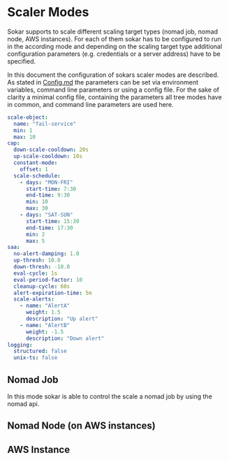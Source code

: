 # Scaler Modes

Sokar supports to scale different scaling target types (nomad job, nomad node, AWS instances). For each of them sokar has to be configured to run in the according mode and depending on the scaling target type additional configuration parameters (e.g. credentials or a server address) have to be specified.

In this document the configuration of sokars scaler modes are described. As stated in [Config.md](../config/Config.md) the parameters can be set via environment variables, command line parameters or using a config file. For the sake of clarity a minimal config file, containing the parameters all tree modes have in common, and command line parameters are used here.

```yaml
scale-object:
  name: "fail-service"
  min: 1
  max: 10
cap:
  down-scale-cooldown: 20s
  up-scale-cooldown: 10s
  constant-mode:
    offset: 1
  scale-schedule:
    - days: "MON-FRI"
      start-time: 7:30
      end-time: 9:30
      min: 10
      max: 30
    - days: "SAT-SUN"
      start-time: 15:30
      end-time: 17:30
      min: 2
      max: 5
saa:
  no-alert-damping: 1.0
  up-thresh: 10.0
  down-thresh: -10.0
  eval-cycle: 1s
  eval-period-factor: 10
  cleanup-cycle: 60s
  alert-expiration-time: 5m
  scale-alerts:
    - name: "AlertA"
      weight: 1.5
      description: "Up alert"
    - name: "AlertB"
      weight: -1.5
      description: "Down alert"
logging:
  structured: false
  unix-ts: false
```

## Nomad Job

In this mode sokar is able to control the scale a nomad job by using the nomad api.

## Nomad Node (on AWS instances)

## AWS Instance
